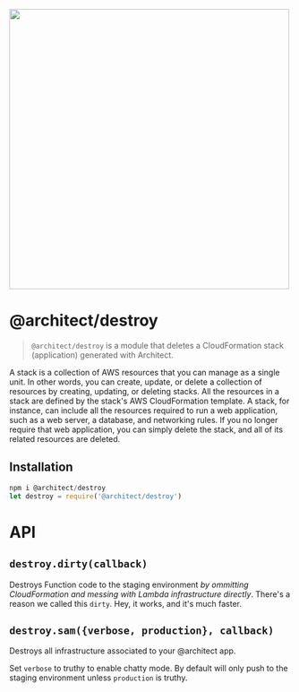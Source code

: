 [<img src="https://s3-us-west-2.amazonaws.com/arc.codes/architect-logo-500b@2x.png" width=500>](https://www.npmjs.com/package/@architect/create)

# @architect/destroy

> `@architect/destroy` is a module that deletes a CloudFormation stack (application) generated with Architect.

A stack is a collection of AWS resources that you can manage as a single unit. In other words, you can create, update, or delete a collection of resources by creating, updating, or deleting stacks. All the resources in a stack are defined by the stack's AWS CloudFormation template. A stack, for instance, can include all the resources required to run a web application, such as a web server, a database, and networking rules. If you no longer require that web application, you can simply delete the stack, and all of its related resources are deleted.

## Installation

```js
npm i @architect/destroy
let destroy = require('@architect/destroy')
```

# API

## `destroy.dirty(callback)`

Destroys Function code to the staging environment _by ommitting CloudFormation
and messing with Lambda infrastructure directly_. There's a reason we called
this `dirty`. Hey, it works, and it's much faster.

## `destroy.sam({verbose, production}, callback)`

Destroys all infrastructure associated to your @architect app.

Set `verbose` to truthy to enable chatty mode. By default will only push to the staging environment unless `production` is truthy.



